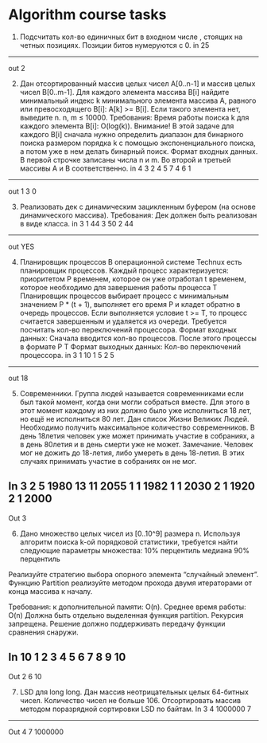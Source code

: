 # Algorithm course tasks

1. Подсчитать кол-во единичных бит в входном числе , стоящих на четных позициях. Позиции битов нумеруются с 0.
in
25
----
out
2

2. Дан отсортированный массив целых чисел A[0..n-1] и массив целых чисел B[0..m-1]. Для каждого элемента массива B[i] найдите минимальный индекс k минимального элемента массива A, равного или превосходящего B[i]: A[k] >= B[i]. Если такого элемента нет, выведите n. n, m ≤ 10000.
Требования:  Время работы поиска k для каждого элемента B[i]: O(log(k)). Внимание! В этой задаче для каждого B[i] сначала нужно определить диапазон для бинарного поиска размером порядка k с помощью экспоненциального поиска, а потом уже в нем делать бинарный поиск.
Формат входных данных.
В первой строчке записаны числа n и m. Во второй и третьей массивы A и B соответственно.
in
4 3
2 4 5 7
4 6 1
-------
out
1 3 0

3. Реализовать дек с динамическим зацикленным буфером (на основе динамического массива).
Требования: Дек должен быть реализован в виде класса.
in
3
1 44
3 50
2 44
-----
out
YES

4. Планировщик процессов
В операционной системе Technux есть планировщик процессов. 
Каждый процесс характеризуется:
приоритетом P
временем, которое он уже отработал t
временем, которое необходимо для завершения работы процесса T 
Планировщик процессов выбирает процесс с минимальным значением P * (t + 1), выполняет его время P и кладет обратно в очередь процессов.
Если выполняется условие t >= T, то процесс считается завершенным и удаляется из очереди.
Требуется посчитать кол-во переключений процессора.
Формат входных данных:  Сначала вводится кол-во процессов. После этого процессы в формате P T
Формат выходных данных: Кол-во переключений процессора.
in
3
1 10
1 5
2 5
------
out
18

5. Современники.
Группа людей называется современниками если был такой момент, когда они могли собраться вместе. Для этого в этот момент каждому из них должно было  уже исполниться 18 лет, но ещё не исполниться 80 лет.
Дан список Жизни Великих Людей. Необходимо получить максимальное количество современников. В день 18летия человек уже может принимать участие в собраниях, а в день 80летия и в день смерти уже не может.
Замечание. Человек мог не дожить до 18-летия, либо умереть в день 18-летия. В этих случаях принимать участие в собраниях он не мог.

In
3
2 5 1980 13 11 2055
1 1 1982 1 1 2030
2 1 1920 2 1 2000
---------------------
Out
3

6. Дано множество целых чисел из [0..10^9] размера n. 
Используя алгоритм поиска k-ой порядковой статистики, требуется найти следующие параметры множества:
10%  перцентиль
медиана
90%  перцентиль

Реализуйте стратегию выбора опорного элемента “случайный элемент”. Функцию Partition реализуйте методом прохода двумя итераторами от конца массива к началу.

Требования: к дополнительной памяти: O(n). 
Среднее время работы: O(n)
Должна быть отдельно выделенная функция partition. 
Рекурсия запрещена. 
Решение должно поддерживать передачу функции сравнения снаружи.

In
10
1 2 3 4 5 6 7 8 9 10
---------------------
Out
2
6
10

7. LSD для long long.
Дан массив неотрицательных целых 64-битных чисел. Количество чисел не больше 106. Отсортировать массив методом поразрядной сортировки LSD по байтам.
In
3
4 1000000 7
-----------
Out
4 7 1000000

